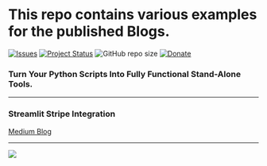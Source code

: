 # This repo contains various examples for the published Blogs.

[![Issues](https://img.shields.io/github/issues/erdogant/PhotoSenseAI.svg)](https://github.com/erdogant/blogs/issues)
[![Project Status](http://www.repostatus.org/badges/latest/active.svg)](http://www.repostatus.org/#active)
![GitHub repo size](https://img.shields.io/github/repo-size/erdogant/blogs)
[![Donate](https://img.shields.io/badge/Support%20this%20project-grey.svg?logo=github%20sponsors)](https://erdogant.github.io/PhotoSenseAI/pages/html/Documentation.html#)


### Turn Your Python Scripts Into Fully Functional Stand-Alone Tools.

---

### Streamlit Stripe Integration

[Medium Blog](https://python.plainenglish.io/walkthrough-on-how-to-integrate-stripe-into-your-streamlit-application-7874dbef7887)

---

<a href="https://www.buymeacoffee.com/erdogant"><img src="https://img.buymeacoffee.com/button-api/?text=Buy me a coffee&emoji=&slug=erdogant&button_colour=FFDD00&font_colour=000000&font_family=Cookie&outline_colour=000000&coffee_colour=ffffff" /></a>


